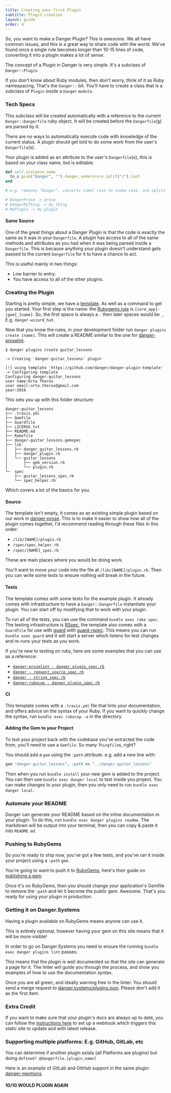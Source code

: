 ```yaml
---
title: Creating your first Plugin
subtitle: Plugin creation
layout: guide
order: 4
---
```


So, you want to make a Danger Plugin? This is _awesome_. We all have common
issues, and this is a great way to share code with the world. We've found once a
single rule becomes longer than 10-15 lines of code, converting it into a plugin
makes a lot of sense.

The concept of a Plugin in Danger is very simple. It's a subclass of
`Danger::Plugin`.

If you don't know about Ruby modules, then don't worry, think of it as Ruby
namespacing. That's the `Danger::` bit. You'll have to create a class that is a
subclass of `Plugin` inside a `Danger` `module`.

### Tech Specs

This subclass will be created automatically with a reference to the current
`Danger::Dangerfile` ruby object. It will be created before the
`Dangerfile`([s][multiple_danger]) are parsed by it.

There are no ways to automatically execute code with knowledge of the current
status. A plugin should get told to do some work from the user's
`Dangerfile`(s).

Your plugin is added as an attribute to the user's `Dangerfile`(s), this is
based on your class name, but is editable.

```ruby
def self.instance_name
  to_s.gsub("Danger", "").danger_underscore.split("/").last
end

# e.g. removes "Danger", converts camel case to snake case, and splits if there's any /s

# DangerProse -> prose
# DangerMyThing -> my_thing
# MyPlugin -> my_plugin
``` 

#### Same Source

One of the great things about a Danger Plugin is that the code is exactly the
same as it was in your `Dangerfile`. A plugin has access to all of the same
methods and attributes as you had when it was being parsed inside a
`Dangerfile`. This is because anything your plugin doesn't understand gets
passed to the current `Dangerfile` for it to have a chance to act.

This is useful mainly in two things:

* Low barrier to entry.
* You have access to all of the other plugins.

### Creating the Plugin

Starting is pretty simple, we have a [template][template]. As well as a command
to get you started. Your first step is the name: the [Rubygems rule][gem_rules]
is `[core_app]-[gem]_[name]`. So, the first space is always a `-` then later
spaces would be `_`. E.g. `danger-wizard_hat`.

Now that you know the rules, in your development folder run `danger plugins
create [name]`. This will create a README similar to the one for
[danger-proselint][prose_readme].

```
$ danger plugins create guitar_lessons

-> Creating `danger-guitar_lessons` plugin

[!] using template 'https://github.com/danger/danger-plugin-template'
-> Configuring template
Configuring danger-guitar_lessons
user name:Orta Therox
user email:orta.therox@gmail.com
year:2016
```

This sets you up with this folder structure:

```
danger-guitar_lessons
├── .travis.yml
├── Gemfile
├── Guardfile
├── LICENSE.txt
├── README.md
├── Rakefile
├── danger-guitar_lessons.gemspec
├── lib
│   ├── danger_guitar_lessons.rb
│   ├── danger_plugin.rb
│   └── guitar_lessons
│       ├── gem_version.rb
│       └── plugin.rb
└─  spec
    ├── guitar_lessons_spec.rb
    └── spec_helper.rb
```

Which covers a lot of the basics for you.

#### Source

The template isn't empty, it comes as an existing simple plugin based on our
work in [danger-prose][prose]. This is to make it easier to show how all of the
plugin comes together, I'd recommend reading through these files in this order:

* `/lib/[NAME]/plugin.rb`
* `/spec/spec_helper.rb`
* `/spec/[NAME]_spec.rb`

These are main places where you would be doing work.

You'll want to move your code into the file at `/lib/[NAME]/plugin.rb`. Then you
can write some tests to ensure nothing will break in the future.

#### Tests

The template comes with some tests for the example plugin. It already comes with
infrastructure to have a `Danger::Dangerfile` instantiate your plugin. You can
start off by modifying that to work with your plugin.

To run all of the tests, you can use the command `bundle exec rake spec`. The
testing infrastructure is [RSpec][rspec], the template also comes with a
`Guardfile` for use with [guard][guard] with [guard-rspec][guard_rspec]. This
means you can run `bundle exec guard` and it will start a server which listens
for test changes and re-runs your tests as you work.

If you're new to testing on ruby, here are some examples that you can use as a
reference:

* [`danger-proselint - danger_plugin_spec.rb`][specs_prose]
* [`danger - request_source_spec.rb`][specs_danger]
* [`danger - string_spec.rb`][specs_danger_string]
* [`danger-rubocop - danger_plugin_spec.rb`][specs_rubocop]

#### CI

This template comes with a `.travis.yml` file that lints your documentation, and
offers advice on the syntax of your Ruby. If you want to quickly change the
syntax, run `bundle exec rubocop -a` in the directory.

#### Adding the Gem to your Project

To test your project back with the codebase you've extracted the code from,
you'll need to use a `Gemfile`. So many `Thingfile`s, right?

You should add a `gem` using the `:path` attribute. e.g. add a new line with:

``` ruby
gem "danger-guitar_lessons", :path => "../danger-guitar_lessons"
```

Then when you run `bundle install` your new gem is added to the project. You can
then use `bundle exec danger local` to test inside you project. You can make
changes to your plugin, then you only need to run `bundle exec danger local`.

### Automate your README

Danger can generate your README based on the inline documentation in your
plugin. To do this, run `bundle exec danger plugins readme`. The markdown will
be output into your terminal, then you can copy & paste it into `README.md`.

### Pushing to RubyGems

So you're ready to ship now, you've got a few tests, and you've ran it inside
your project using a `:path` `gem`.

You're going to want to push it to [RubyGems][rubygems], here's their guide on
[publishing a gem][rubygems_publish].

Once it's on RubyGems, then you should change your application's Gemfile to
remove the `:path` and let it become the public gem. Awesome. That's you ready
for using your plugin in production.

### Getting it on Danger.Systems

Having a plugin available on RubyGems means anyone can use it.

This is entirely optional, however having your gem on this site means that it
will be more visible!

In order to go on Danger.Systems you need to ensure the running `bundle exec
danger plugins lint` passes.

This means that the plugin is well documented so that the site can generate a
page for it. The linter will guide you through the process, and show you
examples of how to use the documentation syntax.

Once you are all green, and ideally warning free in the linter. You should send
a merge request to [danger.systems/plugins.json][plugins_json]. Please don't add
it as the first item.

### Extra Credit

If you want to make sure that your plugin's docs are always up to date, you can follow
the [instructions here](https://gitlab.com/danger-systems/danger.systems#danger-systems-webhookherokuappcom-1)
to set up a webhook which triggers this static site to update and with latest release. 

### Supporting multiple platforms: E.g. GitHub, GitLab, etc

You can determine if another plugin exists (all Platforms are plugins) but doing `defined? @dangerfile.[plugin_name]`

Here is an example of GitLab and GitHub support in the same plugin: [danger-mentions][mentions].

#### 10/10 WOULD PLUGIN AGAIN

[multiple_danger]: /guides/faq.html#i-want-to-run-danger-across-multiple-repos
[template]: https://github.com/danger/danger-plugin-template
[gem_rules]: http://guides.rubygems.org/name-your-gem/
[prose]: https://github.com/dbgrandi/danger-prose/
[rspec]: http://rspec.info
[guard]: http://guardgem.org
[guard_rspec]: https://github.com/guard/guard-rspec
[specs_prose]: https://github.com/dbgrandi/danger-prose/blob/cc2c618abafc9e9435a783ffa0ebca5beef4f897/spec/danger_plugin_spec.rb
[specs_danger]: https://github.com/danger/danger/blob/6daa85167efff1659bbee895b3e9a9fba0b1c9ec/spec/lib/danger/request_sources/request_source_spec.rb
[specs_danger_string]: https://github.com/danger/danger/blob/master/spec/lib/danger/core_ext/string_spec.rb
[specs_rubocop]: https://github.com/ashfurrow/danger-rubocop/blob/bef4a28b4d542810a1aeb0d7460a80a8ab842492/spec/danger_plugin_spec.rb
[rubygems]: https://rubygems.org
[rubygems_publish]: http://guides.rubygems.org/publishing/#publishing-to-rubygemsorg
[plugins_json]: https://gitlab.com/danger-systems/danger.systems/blob/master/plugins.json
[prose_readme]: https://github.com/dbgrandi/danger-prose/tree/d80e1b54a6df859c624015895f4d5d79fd11a276
[mentions]: https://github.com/danger/danger-mention/blob/dea0664085d78c3fc0e94d471519c492790b49a3/lib/danger_plugin.rb#L80-L89
